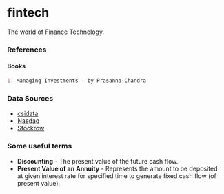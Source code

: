 # fintech
The world of Finance Technology.

### References
#### Books
```markdown
1. Managing Investments - by Prasanna Chandra
```

### Data Sources
* [csidata](https://www.csidata.com)
* [Nasdaq](https://www.nasdaq.com)
* [Stockrow](https://www.stockrow.com)

### Some useful terms
* **Discounting** - The present value of the future cash flow.
* **Present Value of an Annuity** - Represents the amount to be deposited at given interest rate for specified time to generate fixed cash flow (of present value).
